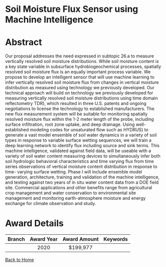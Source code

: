 
Soil Moisture Flux Sensor using Machine Intelligence
====================================================

# Abstract


Our proposal addresses the need expressed in subtopic 26.a to measure vertically resolved soil moisture distributions. While soil moisture content is a key state variable in subsurface hydrobiogeochemical processes, spatially resolved soil moisture flux is an equally important process variable. We propose to develop an intelligent sensor that will use machine learning to infer vertically resolved soil moisture flux from changes in vertical moisture distribution as measured using technology we previously developed. Our technical approach will build on technology we previously developed for measuring vertically resolved soil moisture distributions using time domain reflectometry TDR), which resulted in three U.S. patents and ongoing negotiations to license the technology to established manufacturers. The new flux measurement system will be suitable for monitoring spatially resolved moisture flux within the 1-2 meter length of the probe, including surface infiltration, root zone uptake, and deep drainage. Using well-established modeling codes for unsaturated flow such as HYDRUS) to generate a vast model ensemble of soil water dynamics in a variety of soil types in response to variable surface wetting sequences, we will train a deep learning network to identify flux including source and sink terms. This machine intelligence, validated against field data, will be useable with a variety of soil water content measuring devices to simultaneously infer both soil hydrologic behavioral characteristics and time varying flux from time series observations of vertical moisture content distribution in response to time- varying surface wetting. Phase I will include ensemble model generation, architecture, training and validation of the machine intelligence, and testing against two years of in situ water content data from a DOE field site. Commercial applications and other benefits range from agricultural crop management and water conservation to environmental site management and monitoring earth-atmosphere moisture and energy exchange for climate observation and study.  

# Award Details

|Branch|Award Year|Award Amount|Keywords|
| :---: | :---: | :---: | :---: |
||2020|$199,977||
  
  


[Back to Home](https://github.com/chrischow/dod_sbir_awards/CC/#804)
